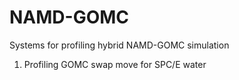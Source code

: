 # NAMD-GOMC
Systems for profiling hybrid NAMD-GOMC simulation

1. Profiling GOMC swap move for SPC/E water
